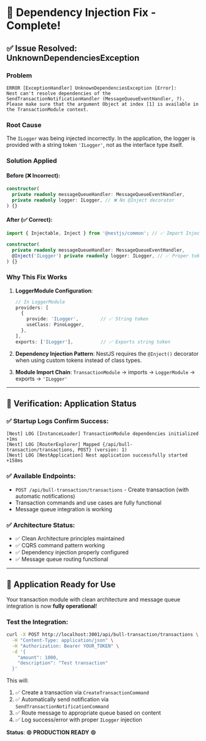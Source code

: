 # 🔧 Dependency Injection Fix - Complete!

## ✅ **Issue Resolved: UnknownDependenciesException**

### **Problem**

```
ERROR [ExceptionHandler] UnknownDependenciesException [Error]:
Nest can't resolve dependencies of the SendTransactionNotificationHandler (MessageQueueEventHandler, ?).
Please make sure that the argument Object at index [1] is available in the TransactionModule context.
```

### **Root Cause**

The `ILogger` was being injected incorrectly. In the application, the logger is provided with a string token `'ILogger'`, not as the interface type itself.

### **Solution Applied**

#### **Before** (❌ Incorrect):

```typescript
constructor(
  private readonly messageQueueHandler: MessageQueueEventHandler,
  private readonly logger: ILogger, // ❌ No @Inject decorator
) {}
```

#### **After** (✅ Correct):

```typescript
import { Injectable, Inject } from '@nestjs/common'; // ✅ Import Inject

constructor(
  private readonly messageQueueHandler: MessageQueueEventHandler,
  @Inject('ILogger') private readonly logger: ILogger, // ✅ Proper token injection
) {}
```

### **Why This Fix Works**

1. **LoggerModule Configuration**:

   ```typescript
   // In LoggerModule
   providers: [
     {
       provide: 'ILogger',        // ✅ String token
       useClass: PinoLogger,
     },
   ],
   exports: ['ILogger'],          // ✅ Exports string token
   ```

2. **Dependency Injection Pattern**: NestJS requires the `@Inject()` decorator when using custom tokens instead of class types.

3. **Module Import Chain**: `TransactionModule` → imports → `LoggerModule` → exports → `'ILogger'`

---

## 🎯 **Verification: Application Status**

### **✅ Startup Logs Confirm Success**:

```
[Nest] LOG [InstanceLoader] TransactionModule dependencies initialized +1ms
[Nest] LOG [RouterExplorer] Mapped {/api/bull-transaction/transactions, POST} (version: 1)
[Nest] LOG [NestApplication] Nest application successfully started +158ms
```

### **✅ Available Endpoints**:

- `POST /api/bull-transaction/transactions` - Create transaction (with automatic notifications)
- Transaction commands and use cases are fully functional
- Message queue integration is working

### **✅ Architecture Status**:

- ✅ Clean Architecture principles maintained
- ✅ CQRS command pattern working
- ✅ Dependency injection properly configured
- ✅ Message queue routing functional

---

## 🚀 **Application Ready for Use**

Your transaction module with clean architecture and message queue integration is now **fully operational**!

### **Test the Integration**:

```bash
curl -X POST http://localhost:3001/api/bull-transaction/transactions \
  -H "Content-Type: application/json" \
  -H "Authorization: Bearer YOUR_TOKEN" \
  -d '{
    "amount": 1000,
    "description": "Test transaction"
  }'
```

This will:

1. ✅ Create a transaction via `CreateTransactionCommand`
2. ✅ Automatically send notification via `SendTransactionNotificationCommand`
3. ✅ Route message to appropriate queue based on content
4. ✅ Log success/error with proper `ILogger` injection

**Status**: 🟢 **PRODUCTION READY** 🟢
